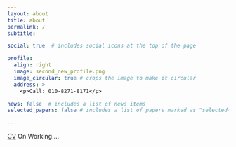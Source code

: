 ```yaml
---
layout: about
title: about
permalink: /
subtitle: 

social: true  # includes social icons at the top of the page

profile:
  align: right
  image: second_new_profile.png
  image_circular: true # crops the image to make it circular
  address: >
    <p>Call: 010-8271-8171</p>    

news: false  # includes a list of news items
selected_papers: false # includes a list of papers marked as "selected={true}"

---
```


[CV](/assets/pdf/example_pdf.pdf)
On Working....
